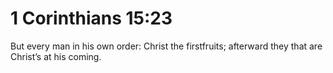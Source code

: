 # 1 Corinthians 15:23

But every man in his own order: Christ the firstfruits; afterward they that are Christ’s at his coming.